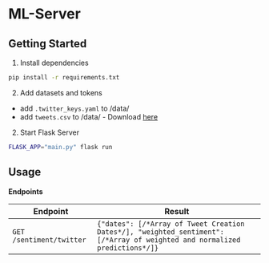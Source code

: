 # ML-Server

## Getting Started

1. Install dependencies

```bash
pip install -r requirements.txt
```

2. Add datasets and tokens

- add `.twitter_keys.yaml` to /data/
- add `tweets.csv` to /data/ - Download [here](https://www.dropbox.com/s/ur7pw797mgcc1wr/tweets.csv?dl=0)

2. Start Flask Server

```bash
FLASK_APP="main.py" flask run
```

## Usage

**Endpoints**

| Endpoint                 | Result                                                                                                                     |
| ------------------------ | -------------------------------------------------------------------------------------------------------------------------- |
| `GET /sentiment/twitter` | `{"dates": [/*Array of Tweet Creation Dates*/], "weighted_sentiment": [/*Array of weighted and normalized predictions*/]}` |
